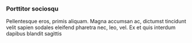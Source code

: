 ### Porttitor sociosqu

Pellentesque eros, primis aliquam. Magna accumsan ac, dictumst tincidunt velit sapien sodales eleifend pharetra nec, leo, vel. Ex et quis interdum dapibus blandit sagittis


